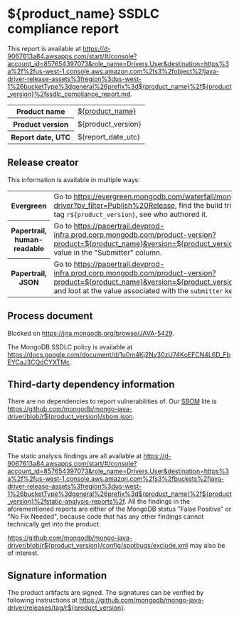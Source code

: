 # ${product_name} SSDLC compliance report

This report is available at
<https://d-9067613a84.awsapps.com/start/#/console?account_id=857654397073&role_name=Drivers.User&destination=https%3a%2f%2fus-west-1.console.aws.amazon.com%2fs3%2fobject%2fjava-driver-release-assets%3fregion%3dus-west-1%26bucketType%3dgeneral%26prefix%3d${product_name}%2f${product_version}%2fssdlc_compliance_report.md>.

<table>
  <tr>
    <th>Product name</th>
    <td><a href="https://github.com/mongodb/mongo-java-driver">${product_name}</a></td>
  </tr>
  <tr>
    <th>Product version</th>
    <td>${product_version}</td>
  </tr>
  <tr>
    <th>Report date, UTC</th>
    <td>${report_date_utc}</td>
  </tr>
</table>

## Release creator  

This information is available in multiple ways:

<table>
  <tr>
    <th>Evergreen</th>
    <td>
        Go to
        <a href="https://evergreen.mongodb.com/waterfall/mongo-java-driver?bv_filter=Publish%20Release">
            https://evergreen.mongodb.com/waterfall/mongo-java-driver?bv_filter=Publish%20Release</a>,
        find the build triggered from Git tag <code>r${product_version}</code>, see who authored it.
    </td>
  </tr>
  <tr>
    <th>Papertrail, human-readable</th>
    <td>
        Go to
        <a href="https://papertrail.devprod-infra.prod.corp.mongodb.com/product-version?product=${product_name}&version=${product_version}">
            https://papertrail.devprod-infra.prod.corp.mongodb.com/product-version?product=${product_name}&version=${product_version}</a>,
        look at the value in the "Submitter" column.
    </td>
  </tr>
  <tr>
    <th>Papertrail, JSON</th>
    <td>
        Go to
        <a href="https://papertrail.devprod-infra.prod.corp.mongodb.com/product-version?product=${product_name}&version=${product_version}&format=json">
            https://papertrail.devprod-infra.prod.corp.mongodb.com/product-version?product=${product_name}&version=${product_version}&format=json</a>
        and loot at the value associated with the <code>submitter</code> key.
    </td>
  </tr>
</table>

## Process document

Blocked on <https://jira.mongodb.org/browse/JAVA-5429>.

The MongoDB SSDLC policy is available at
<https://docs.google.com/document/d/1u0m4Kj2Ny30zU74KoEFCN4L6D_FbEYCaJ3CQdCYXTMc>.

## Third-darty dependency information

There are no dependencies to report vulnerabilities of.
Our [SBOM](https://docs.devprod.prod.corp.mongodb.com/mms/python/src/sbom/silkbomb/docs/CYCLONEDX/) lite
is <https://github.com/mongodb/mongo-java-driver/blob/r${product_version}/sbom.json>.

## Static analysis findings  

The static analysis findings are all available at
<https://d-9067613a84.awsapps.com/start/#/console?account_id=857654397073&role_name=Drivers.User&destination=https%3a%2f%2fus-west-1.console.aws.amazon.com%2fs3%2fbuckets%2fjava-driver-release-assets%3fregion%3dus-west-1%26bucketType%3dgeneral%26prefix%3d${product_name}%2f${product_version}%2fstatic-analysis-reports%2f>.
All the findings in the aforementioned reports
are either of the MongoDB status "False Positive" or "No Fix Needed",
because code that has any other findings cannot technically get into the product.

<https://github.com/mongodb/mongo-java-driver/blob/r${product_version}/config/spotbugs/exclude.xml> may also be of interest.

## Signature information

The product artifacts are signed.
The signatures can be verified by following instructions at
<https://github.com/mongodb/mongo-java-driver/releases/tag/r${product_version}>.
